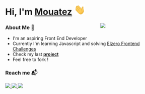 # Hi, I'm [Mouatez](https://www.linkedin.com/in/mouatezbenariba/) <img src="https://github.com/mouatezbenariba/mouatezbenariba/blob/main/Hi.gif" width="35px">

<img src="https://github-readme-stats.vercel.app/api/top-langs/?username=mouatezbenariba&layout=compact" align="right" style="width: 40%"> 

 
### About Me 🚀 
- I'm an aspiring Front End Developer</br>
- Currently I'm learning Javascript and solving [Elzero Frontend Challenges](https://github.com/mouatezbenariba/Elzero-Frontend-Challenges)</br>
- Check my last [<b>project</b>](https://github.com/mouatezbenariba/template-html-css-03) </br>
- Feel free to fork !


### Reach me 📬
<p>
    <a href="https://www.linkedin.com/in/mouatezbenariba/" target="_blank"><img src="https://img.shields.io/badge/linkedin-%230177B5?style=flat&logo=linkedin&logoColor=white"/>
    <a href="https://twitter.com/mouatezbenariba" target="_blank" > <img src="https://img.shields.io/badge/twitter-%231FA1F1?style=flat&logo=twitter&logoColor=white"/ > </a>
 </a>
    <a href="https://www.instagram.com/mouatez.benariba/" target="_blank"><img src="https://img.shields.io/badge/instagram-%23E4415F?style=flat&logo=instagram&logoColor=white"/></a>
  </p>

